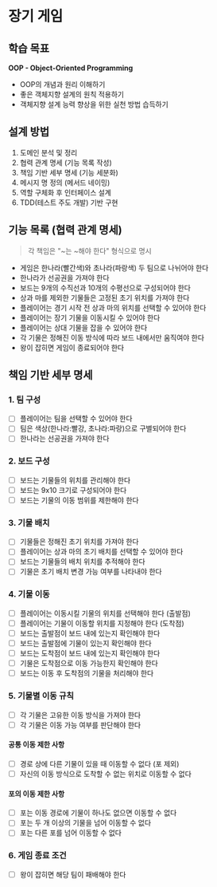 # 장기 게임

## 학습 목표

**OOP - Object-Oriented Programming**

- OOP의 개념과 원리 이해하기
- 좋은 객체지향 설계의 원칙 적용하기
- 객체지향 설계 능력 향상을 위한 실천 방법 습득하기

## 설계 방법

1. 도메인 분석 및 정리
2. 협력 관계 명세 (기능 목록 작성)
3. 책임 기반 세부 명세 (기능 세분화)
4. 메시지 명 정의 (메서드 네이밍)
5. 역할 구체화 후 인터페이스 설계
6. TDD(테스트 주도 개발) 기반 구현

## 기능 목록 (협력 관계 명세)

> 각 책임은 "~는 ~해야 한다" 형식으로 명시

- 게임은 한나라(빨간색)와 초나라(파랑색) 두 팀으로 나뉘어야 한다
- 한나라가 선공권을 가져야 한다
- 보드는 9개의 수직선과 10개의 수평선으로 구성되어야 한다
- 상과 마를 제외한 기물들은 고정된 초기 위치를 가져야 한다
- 플레이어는 경기 시작 전 상과 마의 위치를 선택할 수 있어야 한다
- 플레이어는 장기 기물을 이동시킬 수 있어야 한다
- 플레이어는 상대 기물을 잡을 수 있어야 한다
- 각 기물은 정해진 이동 방식에 따라 보드 내에서만 움직여야 한다
- 왕이 잡히면 게임이 종료되어야 한다

## 책임 기반 세부 명세

### 1. 팀 구성

- [ ] 플레이어는 팀을 선택할 수 있어야 한다
- [ ] 팀은 색상(한나라:빨강, 초나라:파랑)으로 구별되어야 한다
- [ ] 한나라는 선공권을 가져야 한다

### 2. 보드 구성

- [ ] 보드는 기물들의 위치를 관리해야 한다
- [ ] 보드는 9x10 크기로 구성되어야 한다
- [ ] 보드는 기물의 이동 범위를 제한해야 한다

### 3. 기물 배치

- [ ] 기물들은 정해진 초기 위치를 가져야 한다
- [ ] 플레이어는 상과 마의 초기 배치를 선택할 수 있어야 한다
- [ ] 보드는 기물들의 배치 위치를 추적해야 한다
- [ ] 기물은 초기 배치 변경 가능 여부를 나타내야 한다

### 4. 기물 이동

- [ ] 플레이어는 이동시킬 기물의 위치를 선택해야 한다 (출발점)
- [ ] 플레이어는 기물이 이동할 위치를 지정해야 한다 (도착점)
- [ ] 보드는 출발점이 보드 내에 있는지 확인해야 한다
- [ ] 보드는 출발점에 기물이 있는지 확인해야 한다
- [ ] 보드는 도착점이 보드 내에 있는지 확인해야 한다
- [ ] 기물은 도착점으로 이동 가능한지 확인해야 한다
- [ ] 보드는 이동 후 도착점의 기물을 처리해야 한다

### 5. 기물별 이동 규칙

- [ ] 각 기물은 고유한 이동 방식을 가져야 한다
- [ ] 각 기물은 이동 가능 여부를 판단해야 한다

#### 공통 이동 제한 사항

- [ ] 경로 상에 다른 기물이 있을 때 이동할 수 없다 (포 제외)
- [ ] 자신의 이동 방식으로 도착할 수 없는 위치로 이동할 수 없다

#### 포의 이동 제한 사항

- [ ] 포는 이동 경로에 기물이 하나도 없으면 이동할 수 없다
- [ ] 포는 두 개 이상의 기물을 넘어 이동할 수 없다
- [ ] 포는 다른 포를 넘어 이동할 수 없다

### 6. 게임 종료 조건

- [ ] 왕이 잡히면 해당 팀이 패배해야 한다

